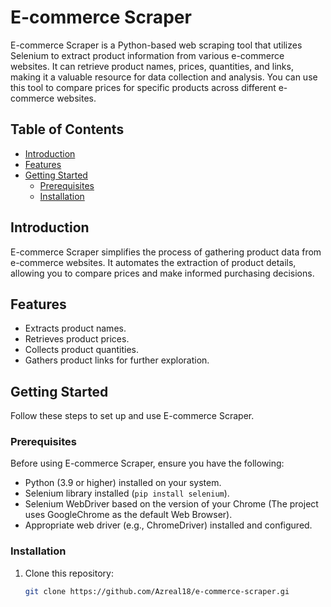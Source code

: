 # E-commerce Scraper

E-commerce Scraper is a Python-based web scraping tool that utilizes Selenium to extract product information from various e-commerce websites. It can retrieve product names, prices, quantities, and links, making it a valuable resource for data collection and analysis. You can use this tool to compare prices for specific products across different e-commerce websites.

## Table of Contents

- [Introduction](#introduction)
- [Features](#features)
- [Getting Started](#getting-started)
  - [Prerequisites](#prerequisites)
  - [Installation](#installation)

## Introduction

E-commerce Scraper simplifies the process of gathering product data from e-commerce websites. It automates the extraction of product details, allowing you to compare prices and make informed purchasing decisions.

## Features

- Extracts product names.
- Retrieves product prices.
- Collects product quantities.
- Gathers product links for further exploration.

## Getting Started

Follow these steps to set up and use E-commerce Scraper.

### Prerequisites

Before using E-commerce Scraper, ensure you have the following:

- Python (3.9 or higher) installed on your system.
- Selenium library installed (`pip install selenium`).
- Selenium WebDriver based on the version of your Chrome (The project uses GoogleChrome as the default Web Browser).
- Appropriate web driver (e.g., ChromeDriver) installed and configured.

### Installation

1. Clone this repository:

   ```bash
   git clone https://github.com/Azreal18/e-commerce-scraper.gi
